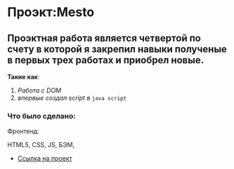 # Проэкт:Mesto
##  Проэктная работа является четвертой по счету в которой я закрепил навыки полученые в первых трех работах и приобрел новые.
**Такие как**:
1. *Работа c DOM*
2. *впервые создал script в* ```java script```

### Что было сделано:
Фронтенд:

HTML5, CSS, JS,
БЭМ,
* [Ссылка на проект](https://vladimir-snimshikov.github.io/mesto/)

